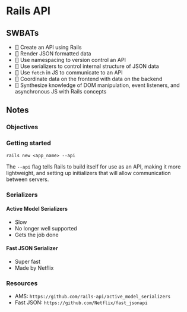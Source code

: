 
Rails API
===========

## SWBATs
- [] Create an API using Rails
- [] Render JSON formatted data
- [] Use namespacing to version control an API
- [] Use serializers to control internal structure of JSON data
- [] Use `fetch` in JS to communicate to an API
- [] Coordinate data on the frontend with data on the backend
- [] Synthesize knowledge of DOM manipulation, event listeners, and asynchronous JS with Rails concepts

## Notes

### Objectives

### Getting started

`rails new <app_name> --api`

The `--api` flag tells Rails to build itself for use as an API, making it more lightweight, and setting up initializers that will allow communication between servers.

### Serializers

#### Active Model Serializers
- Slow
- No longer well supported
- Gets the job done

#### Fast JSON Serializer
- Super fast
- Made by Netflix


### Resources
- AMS: `https://github.com/rails-api/active_model_serializers`
- Fast JSON: `https://github.com/Netflix/fast_jsonapi`

